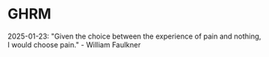 # GHRM

2025-01-23: "Given the choice between the experience of pain and nothing, I would choose pain." - William Faulkner